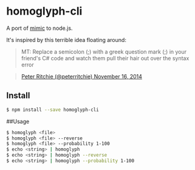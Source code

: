 # homoglyph-cli

A port of [mimic](https://github.com/reinderien/mimic) to node.js.

It's inspired by this terrible idea floating around:

> MT: Replace a semicolon (;) with a greek question mark (;) in your friend&#39;s C# code and watch them pull their hair out over the syntax error

>  [Peter Ritchie (@peterritchie) November 16, 2014](https://twitter.com/peterritchie/status/534011965132120064)


## Install

```sh
$ npm install --save homoglyph-cli
```

##Usage

```sh
$ homoglyph <file>
$ homoglyph <file> --reverse
$ homoglyph <file> --probability 1-100
$ echo <string> | homoglyph
$ echo <string> | homoglyph --reverse
$ echo <string> | homoglyph --probability 1-100
```
